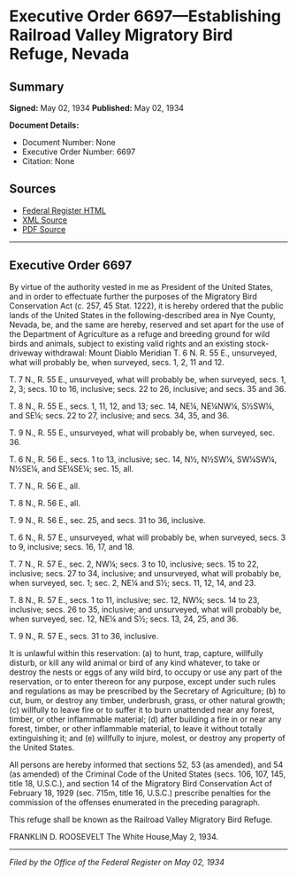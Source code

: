 # Executive Order 6697—Establishing Railroad Valley Migratory Bird Refuge, Nevada

## Summary

**Signed:** May 02, 1934
**Published:** May 02, 1934

**Document Details:**
- Document Number: None
- Executive Order Number: 6697
- Citation: None

## Sources
- [Federal Register HTML](https://www.presidency.ucsb.edu/documents/executive-order-6697-establishing-railroad-valley-migratory-bird-refuge-nevada)
- [XML Source](None)
- [PDF Source](None)

---

## Executive Order 6697

By virtue of the authority vested in me as President of the United States, and in order to effectuate further the purposes of the Migratory Bird Conservation Act (c. 257, 45 Stat. 1222), it is hereby ordered that the public lands of the United States in the following-described area in Nye County, Nevada, be, and the same are hereby, reserved and set apart for the use of the Department of Agriculture as a refuge and breeding ground for wild birds and animals, subject to existing valid rights and an existing stock-driveway withdrawal:
Mount Diablo Meridian
T. 6 N. R. 55 E., unsurveyed, what will probably be, when surveyed, secs. 1, 2, 11 and 12.

T. 7 N., R. 55 E., unsurveyed, what will probably be, when surveyed, secs. 1, 2, 3;
secs. 10 to 16, inclusive; secs. 22 to 26, inclusive; and secs. 35 and 36.

T. 8 N., R. 55 E., secs. 1, 11, 12, and 13;
sec. 14, NE¼, NE¼NW¼, S½SW¼, and SE¼;
secs. 22 to 27, inclusive; and secs. 34, 35, and 36.

T. 9 N., R. 55 E., unsurveyed, what will probably be, when surveyed, sec. 36.

T. 6 N., R. 56 E., secs. 1 to 13, inclusive;
sec. 14, N½, N½SW¼, SW¼SW¼, N½SE¼, and SE¼SE¼;
sec. 15, all.

T. 7 N., R. 56 E., all.

T. 8 N., R. 56 E., all.

T. 9 N., R. 56 E., sec. 25, and secs. 31 to 36, inclusive.

T. 6 N., R. 57 E., unsurveyed, what will probably be, when surveyed, secs. 3 to 9, inclusive; secs. 16, 17, and 18.

T. 7 N., R. 57 E., sec. 2, NW¼; secs. 3 to 10, inclusive;
secs. 15 to 22, inclusive;
secs. 27 to 34, inclusive; and unsurveyed, what will probably be, when surveyed, sec. 1;
sec. 2, NE¼ and S½;
secs. 11, 12, 14, and 23.

T. 8 N., R. 57 E., secs. 1 to 11, inclusive;
sec. 12, NW¼; secs. 14 to 23, inclusive;
secs. 26 to 35, inclusive; and unsurveyed, what will probably be, when surveyed, sec. 12, NE¼ and S½;
secs. 13, 24, 25, and 36.

T. 9 N., R. 57 E., secs. 31 to 36, inclusive.

It is unlawful within this reservation: (a) to hunt, trap, capture, willfully disturb, or kill any wild animal or bird of any kind whatever, to take or destroy the nests or eggs of any wild bird, to occupy or use any part of the reservation, or to enter thereon for any purpose, except under such rules and regulations as may be prescribed by the Secretary of Agriculture; (b) to cut, bum, or destroy any timber, underbrush, grass, or other natural growth; (c) willfully to leave fire or to suffer it to burn unattended near any forest, timber, or other inflammable material; (d) after building a fire in or near any forest, timber, or other inflammable material, to leave it without totally extinguishing it; and (e) willfully to injure, molest, or destroy any property of the United States.

All persons are hereby informed that sections 52, 53 (as amended), and 54 (as amended) of the Criminal Code of the United States (secs. 106, 107, 145, title 18, U.S.C.), and section 14 of the Migratory Bird Conservation Act of February 18, 1929 (sec. 715m, title 16, U.S.C.) prescribe penalties for the commission of the offenses enumerated in the preceding paragraph.

This refuge shall be known as the Railroad Valley Migratory Bird Refuge.

FRANKLIN D. ROOSEVELT
The White House,May 2, 1934.

---

*Filed by the Office of the Federal Register on May 02, 1934*
